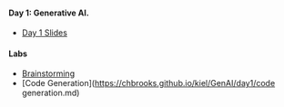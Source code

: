 #### Day 1: Generative AI.

- [Day 1 Slides](https://chbrooks.github.io/kiel/GenAI/day1/day1.ppt)

#### Labs

- [Brainstorming](https://chbrooks.github.io/kiel/GenAI/day1/brainstorming.md)
- [Code Generation](https://chbrooks.github.io/kiel/GenAI/day1/code generation.md)




